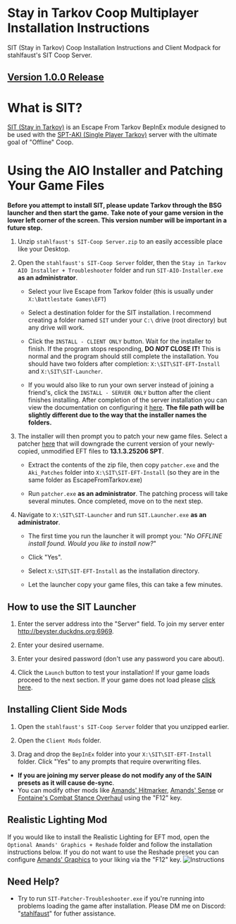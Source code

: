 # Stay in Tarkov Coop Multiplayer Installation Instructions
SIT (Stay in Tarkov) Coop Installation Instructions and Client Modpack for stahlfaust's SIT Coop Server.
## [Version 1.0.0 Release](https://github.com/blayne-eyster/StahlfaustSITCoopServer/releases/tag/v1.0.0)
# What is SIT?
[SIT (Stay in Tarkov)](https://github.com/paulov-t/SIT.Core) is an Escape From Tarkov BepInEx module designed to be used with the [SPT-AKI (Single Player Tarkov)](https://www.sp-tarkov.com/#features) server with the ultimate goal of "Offline" Coop.
# Using the AIO Installer and Patching Your Game Files
**Before you attempt to install SIT, please update Tarkov through the BSG launcher and then start the game.**
**Take note of your game version in the lower left corner of the screen. This version number will be important in a future step.**
1. Unzip `stahlfaust's SIT-Coop Server.zip` to an easily accessible place like your Desktop.

2. Open the `stahlfaust's SIT-Coop Server` folder, then the `Stay in Tarkov AIO Installer + Troubleshooter` folder and run `SIT-AIO-Installer.exe`  **as an administrator**.

	* Select your live Escape from Tarkov folder (this is usually under `X:\Battlestate Games\EFT`)

	* Select a destination folder for the SIT installation. I recommend creating a folder named `SIT` under your `C:\` drive (root directory) but any drive will work.

	* Click the `INSTALL - CLIENT ONLY` button. Wait for the installer to finish. If the program stops responding, **DO _NOT_ CLOSE IT!** This is normal and the program should still complete the installation. You should have two folders after completion: `X:\SIT\SIT-EFT-Install` and `X:\SIT\SIT-Launcher`.

	* If you would also like to run your own server instead of joining a friend's, click the `INSTALL - SERVER ONLY` button after the client finishes installing. After completion of the server installation you can view the documentation on configuring it [here](https://github.com/paulov-t/SIT.Core/wiki/Step-By-Step-Installation-Guide-English#configuring-the-server). **The file path will be slightly different due to the way that the installer names the folders.**

3. The installer will then prompt you to patch your new game files. Select a patcher [here](https://hub.sp-tarkov.com/files/file/204-aki-patcher/#versions) that will downgrade the current version of your newly-copied, unmodified EFT files to **13.1.3.25206 SPT**.

	* Extract the contents of the zip file, then copy `patcher.exe` and the `Aki_Patches` folder into `X:\SIT\SIT-EFT-Install` (so they are in the same folder as EscapeFromTarkov.exe)

	* Run `patcher.exe` **as an administrator**. The patching process will take several minutes. Once completed, move on to the next step.

4. Navigate to `X:\SIT\SIT-Launcher` and run `SIT.Launcher.exe`  **as an administrator**.

	* The first time you run the launcher it will prompt you:
"_No OFFLINE install found. Would you like to install now?_"

	* Click "Yes".

	* Select `X:\SIT\SIT-EFT-Install` as the installation directory.

	* Let the launcher copy your game files, this can take a few minutes.

## How to use the SIT Launcher
1. Enter the server address into the "Server" field. To join my server enter http://beyster.duckdns.org:6969.

2. Enter your desired username.

3. Enter your desired password (don't use any password you care about).

4. Click the `Launch` button to test your installation! If your game loads proceed to the next section. If your game does not load please [click here](https://github.com/blayne-eyster/StahlfaustSITCoopServer/wiki#need-help).
## Installing Client Side Mods
1. Open the `stahlfaust's SIT-Coop Server` folder that you unzipped earlier.

2. Open the `Client Mods` folder.

3. Drag and drop the `BepInEx` folder into your `X:\SIT\SIT-EFT-Install` folder. Click "Yes" to any prompts that require overwriting files.
* **If you are joining my server please do not modify any of the SAIN presets as it will cause de-sync**.
* You can modify other mods like [Amands' Hitmarker](https://hub.sp-tarkov.com/files/file/798-amands-s-hitmarker/), [Amands' Sense](https://hub.sp-tarkov.com/files/file/1361-amands-sense/) or [Fontaine's Combat Stance Overhaul](https://hub.sp-tarkov.com/files/file/1098-fontaine-s-combat-stance-overhaul/) using the "F12" key.
## Realistic Lighting Mod
If you would like to install the Realistic Lighting for EFT mod, open the `Optional Amands' Graphics + Reshade` folder and follow the installation instructions below. If you do not want to use the Reshade preset you can configure [Amands' Graphics](https://hub.sp-tarkov.com/files/file/813-amands-s-graphics/) to your liking via the "F12" key.
![Instructions](https://github.com/blayne-eyster/StahlfaustSITCoopServer/assets/135766383/15a0c6a1-a398-4a22-924e-8cc6da00db9b)
## Need Help?
* Try to run `SIT-Patcher-Troubleshooter.exe` if you're running into problems loading the game after installation.
Please DM me on Discord: "[stahlfaust](https://discord.com/users/588465573009162251)" for futher assistance.
